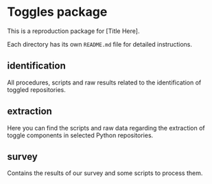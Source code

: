 # Toggles package

This is a reproduction package for [Title Here].

Each directory has its own `README.md` file for detailed instructions.

## identification

All procedures, scripts and raw results related to the identification of toggled repositories.

## extraction

Here you can find the scripts and raw data regarding the extraction of toggle components in selected Python repositories.

## survey

Contains the results of our survey and some scripts to process them.